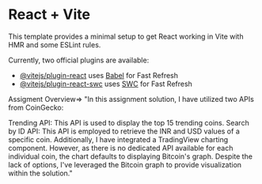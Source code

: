 # React + Vite

This template provides a minimal setup to get React working in Vite with HMR and some ESLint rules.

Currently, two official plugins are available:

- [@vitejs/plugin-react](https://github.com/vitejs/vite-plugin-react/blob/main/packages/plugin-react/README.md) uses [Babel](https://babeljs.io/) for Fast Refresh
- [@vitejs/plugin-react-swc](https://github.com/vitejs/vite-plugin-react-swc) uses [SWC](https://swc.rs/) for Fast Refresh

Assigment Overview=>
"In this assignment solution, I have utilized two APIs from CoinGecko:

Trending API: This API is used to display the top 15 trending coins.
Search by ID API: This API is employed to retrieve the INR and USD values of a specific coin.
Additionally, I have integrated a TradingView charting component. However, as there is no dedicated API available for each individual coin, the chart defaults to displaying Bitcoin's graph. Despite the lack of options, I've leveraged the Bitcoin graph to provide visualization within the solution."